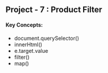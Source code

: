 ## Project - 7 : Product Filter

#### Key Concepts:

- document.querySelector()
- innerHtml()
- e.target.value
- filter()
- map()
